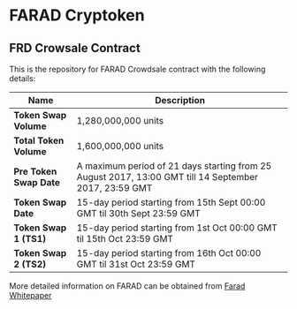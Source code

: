 # FARAD Cryptoken

## FRD Crowsale Contract

This is the repository for FARAD Crowdsale contract with the following details:

| Name | Description |
|------|-------|
| **Token Swap Volume** | 1,280,000,000 units |
| **Total Token Volume** | 1,600,000,000 units |
| **Pre Token Swap Date** | A maximum period of 21 days starting from 25 August 2017, 13:00 GMT till 14 September 2017, 23:59 GMT |
| **Token Swap Date**| 15-day period starting from 15th Sept 00:00 GMT til 30th Sept 23:59 GMT|
| **Token Swap 1 (TS1)**| 15-day period starting from 1st Oct 00:00 GMT til 15th Oct 23:59 GMT|
| **Token Swap 2 (TS2)**| 15-day period starting from 16th Oct 00:00 GMT til 31st Oct 23:59 GMT|

More detailed information on FARAD can be obtained from [Farad Whitepaper](https://github.com/VirtueFintech/FARADWhitepaper/blob/master/FRD%20WP.pdf)
